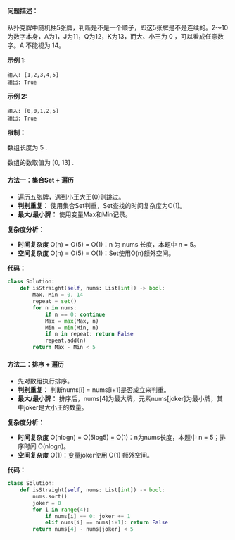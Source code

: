 ####  问题描述：

从扑克牌中随机抽5张牌，判断是不是一个顺子，即这5张牌是不是连续的。2～10为数字本身，A为1，J为11，Q为12，K为13，而大、小王为 0 ，可以看成任意数字。A 不能视为 14。



**示例 1:**

```
输入: [1,2,3,4,5]
输出: True
```

**示例 2:**

```
输入: [0,0,1,2,5]
输出: True
```

**限制：**

数组长度为 5 .

数组的数取值为 [0, 13] .



#### 方法一：集合Set + 遍历

* 遍历五张牌，遇到小王大王(0)则跳过。
* **判别重复：** 使用集合Set判重，Set查找的时间复杂度为O(1)。
* **最大/最小牌：** 使用变量Max和Min记录。

**复杂度分析：**

* **时间复杂度** O(n) = O(5) = O(1)：n 为 nums 长度，本题中 n = 5。
* **空间复杂度** O(n) = O(5) = O(1)：Set使用O(n)额外空间。

**代码：**

```python
class Solution:
    def isStraight(self, nums: List[int]) -> bool:
        Max, Min = 0, 14
        repeat = set()
        for n in nums:
            if n == 0: continue
            Max = max(Max, n)
            Min = min(Min, n)
            if n in repeat: return False
            repeat.add(n)
        return Max - Min < 5
```



#### 方法二：排序 + 遍历

* 先对数组执行排序。
* **判别重复：** 判断nums[i] = nums[i+1]是否成立来判重。
* **最大/最小牌：**  排序后，nums[4]为最大牌，元素nums[joker]为最小牌，其中joker是大小王的数量。

**复杂度分析：**

* **时间复杂度** O(nlogn) = O(5log5) = O(1)：n为nums长度，本题中 n = 5；排序时间 O(nlogn)。
*  **空间复杂度** O(1)：变量joker使用 O(1) 额外空间。

**代码：**

```python
class Solution:
    def isStraight(self, nums: List[int]) -> bool:
        nums.sort()
        joker = 0
        for i in range(4):
            if nums[i] == 0: joker += 1
            elif nums[i] == nums[i+1]: return False
        return nums[4] - nums[joker] < 5
```







